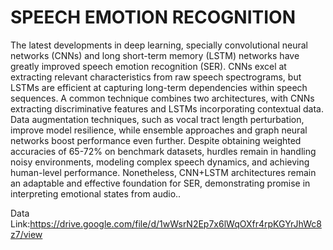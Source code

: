 # SPEECH EMOTION RECOGNITION

The latest developments in deep learning, specially convolutional neural networks (CNNs) and long short-term memory (LSTM) networks have greatly improved speech emotion recognition (SER). CNNs excel at extracting relevant characteristics from raw speech spectrograms, but LSTMs are efficient at capturing long-term dependencies within speech sequences. A common technique combines two architectures, with CNNs extracting discriminative features and LSTMs incorporating contextual data. Data augmentation techniques, such as vocal tract length perturbation, improve model resilience, while ensemble approaches and graph neural networks boost performance even further. Despite obtaining weighted accuracies of 65-72% on benchmark datasets, hurdles remain in handling noisy environments, modeling complex speech dynamics, and achieving human-level performance. Nonetheless, CNN+LSTM architectures remain an adaptable and effective foundation for SER, demonstrating promise in interpreting emotional states from audio..

Data Link:https://drive.google.com/file/d/1wWsrN2Ep7x6lWqOXfr4rpKGYrJhWc8z7/view
